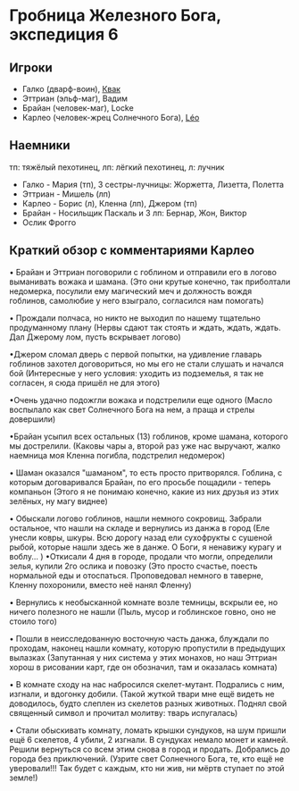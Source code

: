 # Гробница Железного Бога, экспедиция 6

## Игроки

- Галко (дварф-воин), [Квак](https://t.me/troglog)
- Эттриан (эльф-маг), Вадим
- Брайан (человек-маг), Locke
- Карлео (человек-жрец Солнечного Бога), [Léo](https://t.me/fiftyforfifty)

## Наемники

тп: тяжёлый пехотинец, лп: лёгкий пехотинец, л: лучник

- Галко - Мария (тп), 3 сестры-лучницы: Жоржетта, Лизетта, Полетта
- Эттриан - Мишель (лп)
- Карлео - Борис (л), Кленна (лп), Джером (тп)
- Брайан - Носильщик Паскаль и 3 лп: Бернар, Жон, Виктор
- Ослик Фрогго

## Краткий обзор с комментариями Карлео
• Брайан и Эттриан поговорили с гоблином и отправили его в логово выманивать вожака и шамана.
(Это они крутые конечно, так приболтали недомерка, посулили ему магический меч и должность вождя гоблинов, самолюбие у него взыграло, согласился нам помогать)

• Прождали полчаса, но никто не выходил по нашему тщательно продуманному плану
(Нервы сдают так стоять и ждать, ждать, ждать. Дал Джерому лом, пусть вскрывает логово)

•Джером сломал дверь с первой попытки, на удивление главарь гоблинов захотел договориться, но мы его не стали слушать и начался бой
(Интересные у него условия: уходить из подземелья, я так не согласен, я сюда пришёл не для этого)

•Очень удачно подожгли вожака и подстрелили еще одного
(Масло воспылало как свет Солнечного Бога на нем, а праща и стрелы довершили)

•Брайан усыпил всех остальных (13) гоблинов, кроме шамана, которого мы дострелили. 
(Каковы чары а, второй раз уже нас выручают, жалко наемница моя Кленна погибла, подстрелил недомерок)

• Шаман оказался "шаманом", то есть просто притворялся. Гоблина, с которым договаривался Брайан, по его просьбе пощадили - теперь компаньон
(Этого я не понимаю конечно, какие из них друзья из этих зелёных, ну магу виднее)

• Обыскали логово гоблинов, нашли немного сокровищ. Забрали остальное, что нашли на складе и вернулись из данжа в город
(Еле унесли ковры, шкуры. Всю дорогу назад ели сухофрукты с сушеной рыбой, которые нашли здесь же в данже. О Боги, я ненавижу курагу и воблу... )
•Откисали 4 дня в городе, продали что могли, определили зелья, купили 2го ослика и повозку
(Это просто счастье, поесть нормальной еды и отоспаться. Проповедовал немного в таверне, Кленну похоронили, вместо неё нанял Фленну)

• Вернулись к необысканной комнате возле темницы, вскрыли ее, но ничего полезного не нашли
(Пыль, мусор и гоблинское говно, оно не стоило того)

• Пошли в неисследованную восточную часть данжа, блуждали по проходам, наконец нашли комнату, которую пропустили в предыдущих вылазках
(Запутанная у них система у этих монахов, но наш Эттриан хорош в рисовании карт, где он обозначил, там и оказалась комната)

• В комнате сходу на нас набросился скелет-мутант. Подрались с ним, изгнали,  и вдогонку добили.
(Такой жуткой твари мне ещё видеть не доводилось, будто слеплен из скелетов разных животных. Поднял свой священный символ и прочитал молитву: тварь испугалась)

• Стали обыскивать комнату, ломать крышки сундуков, на шум пришли ещё 6 скелетов, 4 убили, 2 изгнали. В сундуках немало монет и камней. Решили вернуться со всем этим снова в город и продать. Добрались до города без приключений.
(Узрите свет Солнечного Бога, те, кто ещё не уверовали!!! Так будет с каждым, кто ни жив, ни мёртв ступает по этой земле!)
